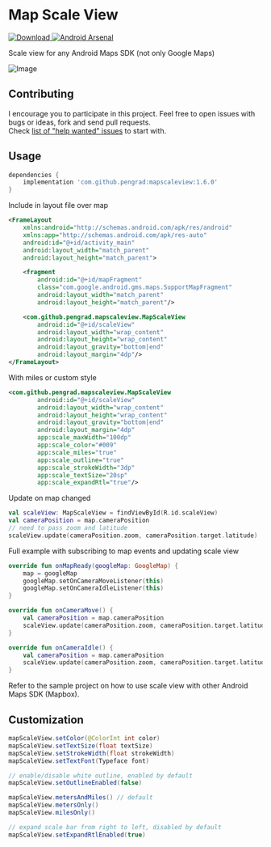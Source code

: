 # Map Scale View
[ ![Download](https://api.bintray.com/packages/pengrad/maven/mapscaleview/images/download.svg) ](https://bintray.com/pengrad/maven/mapscaleview/_latestVersion)
[![Android Arsenal](https://img.shields.io/badge/Android%20Arsenal-MapScaleView-green.svg?style=true)](https://android-arsenal.com/details/1/4541)

Scale view for any Android Maps SDK (not only Google Maps)

![Image](images/image_rtl.png)

## Contributing
I encourage you to participate in this project. Feel free to open issues with bugs or ideas, fork and send pull requests.  
Check [list of "help wanted" issues](https://github.com/pengrad/MapScaleView/issues?q=is%3Aissue+is%3Aopen+label%3A%22help+wanted%22) to start with.

## Usage
```groovy
dependencies {
    implementation 'com.github.pengrad:mapscaleview:1.6.0'
}
```

Include in layout file over map
```xml
<FrameLayout
    xmlns:android="http://schemas.android.com/apk/res/android"
    xmlns:app="http://schemas.android.com/apk/res-auto"
    android:id="@+id/activity_main"
    android:layout_width="match_parent"
    android:layout_height="match_parent">

    <fragment
        android:id="@+id/mapFragment"
        class="com.google.android.gms.maps.SupportMapFragment"
        android:layout_width="match_parent"
        android:layout_height="match_parent"/>

    <com.github.pengrad.mapscaleview.MapScaleView
        android:id="@+id/scaleView"
        android:layout_width="wrap_content"
        android:layout_height="wrap_content"
        android:layout_gravity="bottom|end"
        android:layout_margin="4dp"/>
</FrameLayout>
```

With miles or custom style
```xml
<com.github.pengrad.mapscaleview.MapScaleView
        android:id="@+id/scaleView"
        android:layout_width="wrap_content"
        android:layout_height="wrap_content"
        android:layout_gravity="bottom|end"
        android:layout_margin="4dp"
        app:scale_maxWidth="100dp"
        app:scale_color="#009"
        app:scale_miles="true"
        app:scale_outline="true"
        app:scale_strokeWidth="3dp"
        app:scale_textSize="20sp"
        app:scale_expandRtl="true"/>
```

Update on map changed
```kotlin
val scaleView: MapScaleView = findViewById(R.id.scaleView)
val cameraPosition = map.cameraPosition
// need to pass zoom and latitude
scaleView.update(cameraPosition.zoom, cameraPosition.target.latitude)
```

Full example with subscribing to map events and updating scale view
```kotlin
override fun onMapReady(googleMap: GoogleMap) {
    map = googleMap
    googleMap.setOnCameraMoveListener(this)
    googleMap.setOnCameraIdleListener(this)
}

override fun onCameraMove() {
    val cameraPosition = map.cameraPosition
    scaleView.update(cameraPosition.zoom, cameraPosition.target.latitude)
}

override fun onCameraIdle() {
    val cameraPosition = map.cameraPosition
    scaleView.update(cameraPosition.zoom, cameraPosition.target.latitude)
}
```

Refer to the sample project on how to use scale view with other Android Maps SDK (Mapbox).

## Customization
```java
mapScaleView.setColor(@ColorInt int color)
mapScaleView.setTextSize(float textSize)
mapScaleView.setStrokeWidth(float strokeWidth)
mapScaleView.setTextFont(Typeface font)

// enable/disable white outline, enabled by default
mapScaleView.setOutlineEnabled(false)

mapScaleView.metersAndMiles() // default
mapScaleView.metersOnly()
mapScaleView.milesOnly()

// expand scale bar from right to left, disabled by default
mapScaleView.setExpandRtlEnabled(true)
```
